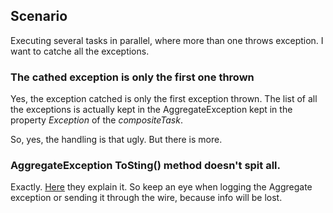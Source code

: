 ## Scenario
Executing several tasks in parallel, where more than one throws exception. I want to catche all the exceptions.

### The cathed exception is only the first one thrown
Yes, the exception catched is only the first exception thrown. The list of all the exceptions is actually kept in the AggregateException kept in the property _Exception_ of the _compositeTask_.

So, yes, the handling is that ugly. But there is more.

### AggregateException ToSting() method doesn't spit all.
Exactly. [Here](https://stackoverflow.com/questions/34433446/wrapped-aggregateexception-reports-just-first-exception-in-tostring-method) they explain it.
So keep an eye when logging the Aggregate exception or sending it through the wire, because info will be lost.